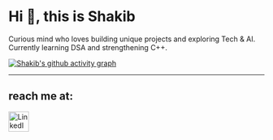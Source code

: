 # Hi 👋, this is Shakib

Curious mind who loves building unique projects and exploring Tech & AI. Currently learning DSA and strengthening C++.


[![Shakib's github activity graph](https://github-readme-activity-graph.vercel.app/graph?username=ShakibCodes&theme=github-compact)](https://github.com/ShakibCodes/github-readme-activity-graph)

---
## reach me at:


<a href="[https://www.linkedin.com/in/your-username/](https://www.linkedin.com/in/shakib-sayyed-81b9b4352/)" target="_blank">
  <img src="https://cdn.jsdelivr.net/gh/devicons/devicon/icons/linkedin/linkedin-original.svg" alt="LinkedIn" width="40" height="40"/>
</a>
